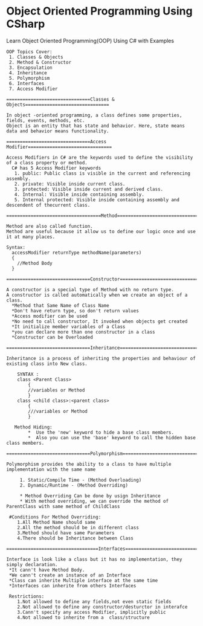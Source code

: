 # Object Oriented Programming Using CSharp

Learn Object Oriented Programming(OOP) Using C# with Examples

	OOP Topics Cover:
	 1. Classes & Objects
 	 2. Method & Constructor
	 3. Encapsulation
 	 4. Inheritance
 	 5. Polymorphism
 	 6. Interfaces
 	 7. Access Modifier
  
    ===============================Classes & Objects===============================
 
    In object -oriented programming, a class defines some properties, fields, events, methods, etc.
    Object is an entity that has state and behavior. Here, state means data and behavior means functionality.
  
    ===============================Access Modifier===============================
  
    Access Modifiers in C# are the keywords used to define the visibility of a class property or method.
	  C# has 5 Access Modifier keywords
	   1. public: Public class is visible in the current and referencing assembly.
	   2. private: Visible inside current class.
	   3. protected: Visible inside current and derived class.
	   4. Internal: Visible inside containing assembly.
	   5. Internal protected: Visible inside containing assembly and descendent of thecurrent class.
  
    ===================================Method====================================
  
    Method are also called function. 
    Method are useful because it allow us to define our logic once and use it at many places.
  
    Syntax:
      accessModifier returnType methodName(parameters)
      {
        //Method Body
      }
  
    ===============================Constructor================================
  
    A constructor is a special type of Method with no return type. 
    A constructor is called automatically when we create an object of a class. 
	  *Method that Same Name of Class Name 
	  *Don't have return type, so don't return values 
	  *Access modifier can be used 
	  *No need to call constructor, It invoked when objects get created 
	  *It initialize member variables of a Class 
	  *you can declare more than one constructor in a class 
	  *Constructor can be Overloaded
        
    ===============================Inheritance==============================
    
    Inheritance is a process of inheriting the properties and behaviour of existing class into New class.
    
	    SYNTAX :
		class <Parent Class>
		    {
			//variables or Method
		    }
		class <child class>:<parent class>
		    {
			///variables or Method
		    }
 
       Method Hiding:
            *  Use the 'new' keyword to hide a base class members.
            *  Also you can use the 'base' keyword to call the hidden base class members.
       
    ===============================Polymorphism===============================
    
    Polymorphism provides the ability to a class to have multiple implementation with the same name
		
	     1. Static/Compile Time - (Method Overloading)     
	     2. Dynamic/Runtime - (Method Overriding)
	     
	     * Method Overriding Can be done by usign Inheritance
	     * With method overriding, we can override the method of ParentClass with same method of ChildClass
     
     #Conditions For Method Overriding:
        1.All Method Name should same           
        2.All the method should be in different class
        3.Method should have same Parameters    
        4.There should be Inheritance between Class
        
    ==================================Interfaces=============================== 
  
    Interface is look like a class but it has no implementation, they simply declaration.
     *It cann't have Method Body. 
     *We cann't create an instance of an Interface
     *Class can inherite Multiple interface at the same time
     *Interfaces can inherite from others Interfaces
     
     Restrictions:
        1.Not allowed to define any fields,not even static fields
        2.Not allowed to define any constructor/desturctor in interafce
        3.Cann't specify any access Modifier, implicitly public
        4.Not allowed to inherite from a  class/structure
    
        
        
